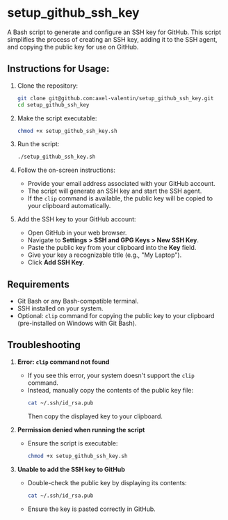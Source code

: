 # setup_github_ssh_key

A Bash script to generate and configure an SSH key for GitHub. This script simplifies the process of creating an SSH key, adding it to the SSH agent, and copying the public key for use on GitHub.

## Instructions for Usage:

1. Clone the repository:

   ```bash
   git clone git@github.com:axel-valentin/setup_github_ssh_key.git
   cd setup_github_ssh_key
   ```

2. Make the script executable:

   ```bash
   chmod +x setup_github_ssh_key.sh
   ```

3. Run the script:

   ```bash
   ./setup_github_ssh_key.sh
   ```

4. Follow the on-screen instructions:

   - Provide your email address associated with your GitHub account.
   - The script will generate an SSH key and start the SSH agent.
   - If the `clip` command is available, the public key will be copied to your clipboard automatically.

5. Add the SSH key to your GitHub account:
   - Open GitHub in your web browser.
   - Navigate to **Settings > SSH and GPG Keys > New SSH Key**.
   - Paste the public key from your clipboard into the **Key** field.
   - Give your key a recognizable title (e.g., "My Laptop").
   - Click **Add SSH Key**.

## Requirements

- Git Bash or any Bash-compatible terminal.
- SSH installed on your system.
- Optional: `clip` command for copying the public key to your clipboard (pre-installed on Windows with Git Bash).

## Troubleshooting

1. **Error: `clip` command not found**

   - If you see this error, your system doesn't support the `clip` command.
   - Instead, manually copy the contents of the public key file:
     ```bash
     cat ~/.ssh/id_rsa.pub
     ```
     Then copy the displayed key to your clipboard.

2. **Permission denied when running the script**

   - Ensure the script is executable:
     ```bash
     chmod +x setup_github_ssh_key.sh
     ```

3. **Unable to add the SSH key to GitHub**
   - Double-check the public key by displaying its contents:
     ```bash
     cat ~/.ssh/id_rsa.pub
     ```
   - Ensure the key is pasted correctly in GitHub.
